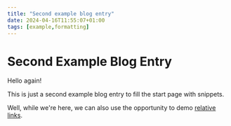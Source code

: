 ```yaml
---
title: "Second example blog entry"
date: 2024-04-16T11:55:07+01:00
tags: [example,formatting]
---
```


# Second Example Blog Entry

Hello again!

This is just a second example blog entry to fill the start page with snippets.

Well, while we're here, we can also use the opportunity to demo [relative links](example-entry).

